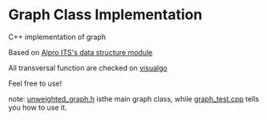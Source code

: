 # Graph Class Implementation
C++ implementation of graph

Based on [Alpro ITS's data structure module](https://github.com/AlproITS/StrukturData)

All transversal function are checked on [visualgo](https://visualgo.net/en/dfsbfs)

Feel free to use!

note: [unweighted_graph.h](https://github.com/Nopalev/graph-class-implementation/blob/main/unweighted_graph.h) isthe main graph class, while [graph_test.cpp](https://github.com/Nopalev/graph-class-implementation/blob/main/graph_test.cpp) tells you how to use it.
